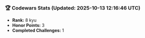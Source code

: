 ### 🏆 Codewars Stats (Updated: 2025-10-13 12:16:46 UTC)

- **Rank:** 8 kyu
- **Honor Points:** 3
- **Completed Challenges:** 1
